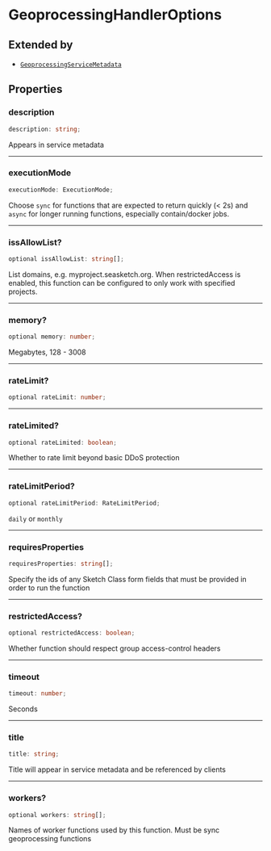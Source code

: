 # GeoprocessingHandlerOptions

## Extended by

- [`GeoprocessingServiceMetadata`](GeoprocessingServiceMetadata.md)

## Properties

### description

```ts
description: string;
```

Appears in service metadata

***

### executionMode

```ts
executionMode: ExecutionMode;
```

Choose `sync` for functions that are expected to return quickly (< 2s)
and `async` for longer running functions, especially contain/docker jobs.

***

### issAllowList?

```ts
optional issAllowList: string[];
```

List domains, e.g. myproject.seasketch.org.
When restrictedAccess is enabled, this function can be configured to only
work with specified projects.

***

### memory?

```ts
optional memory: number;
```

Megabytes, 128 - 3008

***

### rateLimit?

```ts
optional rateLimit: number;
```

***

### rateLimited?

```ts
optional rateLimited: boolean;
```

Whether to rate limit beyond basic DDoS protection

***

### rateLimitPeriod?

```ts
optional rateLimitPeriod: RateLimitPeriod;
```

`daily` or `monthly`

***

### requiresProperties

```ts
requiresProperties: string[];
```

Specify the ids of any Sketch Class form fields that must be provided in
order to run the function

***

### restrictedAccess?

```ts
optional restrictedAccess: boolean;
```

Whether function should respect group access-control headers

***

### timeout

```ts
timeout: number;
```

Seconds

***

### title

```ts
title: string;
```

Title will appear in service metadata and be referenced by clients

***

### workers?

```ts
optional workers: string[];
```

Names of worker functions used by this function.  Must be sync geoprocessing functions
